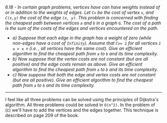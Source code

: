 *6.18 - In certain graph problems, vertices have can have weights instead of or in addition to the weights of edges. Let `Cv` be the cost of vertex `v`, and `C(x,y)` the cost of the edge `(x, y)`. This problem is concerned with finding the cheapest path between vertices `a` and `b` in a graph `G`. The cost of a path is the sum of the costs of the edges and vertices encountered on the path.*
- *a) Suppose that each edge in the graph has a weight of zero (while non-edges have a cost of `Infinity`). Assume that `Cv= 1` for all vertices `1 ≤ v ≤ n` (i.e. , all vertices have the same cost). Give an efficient algorithm to find the cheapest path from `a` to `b` and its time complexity.*
- *b) Now suppose that the vertex costs are not constant (but are all positive) and the edge costs remain as above. Give an efficient algorithm to find the cheapest path from `a` to `b` and its time complexity.*
- *c) Now suppose that both the edge and vertex costs are not constant (but are all positive). Give an efficient algorithm to find the cheapest path from `a` to `b` and its time complexity.*
***
I feel like all three problems can be solved using the principles of Dijkstra's algorithm. All three problems could be solved in `O(n^2)`. In the problem of (c) we'll have to add the vertices and the edges together. This technique is described on page 209 of the book.
